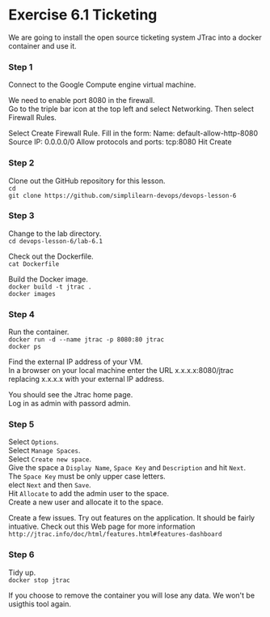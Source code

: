 # Exercise 6.1 Ticketing

We are going to install the open source ticketing system JTrac into a docker container and use it.

### Step 1

Connect to the Google Compute engine virtual machine.

We need to enable port 8080 in the firewall.  
Go to the triple bar icon at the top left and select Networking. Then select Firewall Rules.

Select Create Firewall Rule.
Fill in the form:
Name: default-allow-http-8080
Source IP: 0.0.0.0/0
Allow protocols and ports: tcp:8080
Hit Create

### Step 2

Clone out the GitHub repository for this lesson.  
`cd`  
`git clone https://github.com/simplilearn-devops/devops-lesson-6`  

### Step 3

Change to the lab directory.  
`cd devops-lesson-6/lab-6.1`  

Check out the Dockerfile.  
`cat Dockerfile`  

Build the Docker image.  
`docker build -t jtrac .`  
`docker images`  

### Step 4

Run the container.  
`docker run -d --name jtrac -p 8080:80 jtrac`  
`docker ps`  

Find the external IP address of your VM.  
In a browser on your local machine enter the URL x.x.x.x:8080/jtrac replacing
x.x.x.x with your external IP address.

You should see the Jtrac home page.  
Log in as admin with passord admin.

### Step 5

Select `Options`.  
Select `Manage Spaces`.  
Select `Create new space`.  
Give the space a `Display Name`, `Space Key` and `Description` and hit `Next`.  
The `Space Key` must be only upper case letters.  
elect `Next` and then `Save`.  
Hit `Allocate` to add the admin user to the space.  
Create a new user and allocate it to the space.  

Create a few issues. Try out features on the application. It should be fairly intuative.
Check out this Web page for more information `http://jtrac.info/doc/html/features.html#features-dashboard`  

### Step 6

Tidy up.  
`docker stop jtrac`  

If you choose to remove the container you will lose any data. We won't be usigthis tool again.

